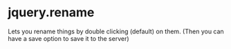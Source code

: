 jquery.rename
=============

Lets you rename things by double clicking (default) on them. (Then you can have a save option to save it to the server)